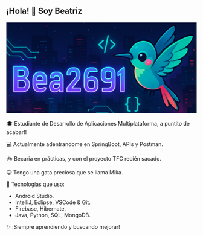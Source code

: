 ## ¡Hola! 👋 Soy Beatriz

![Banner](https://github.com/Bea2691/Bea2691/raw/main/banner2.png)

🎓 Estudiante de Desarrollo de Aplicaciones Multiplataforma, a puntito de acabar!!  

💻 Actualmente adentrandome en SpringBoot, APIs y Postman.

🚲 Becaria en prácticas, y con el proyecto TFC recién sacado.

🐱 Tengo una gata preciosa que se llama Mika. 

🔧 Tecnologías que uso:
- Android Studio.
- IntelliJ, Eclipse, VSCode & Git.
- Firebase, Hibernate.
- Java, Python, SQL, MongoDB.

✨ ¡Siempre aprendiendo y buscando mejorar!
